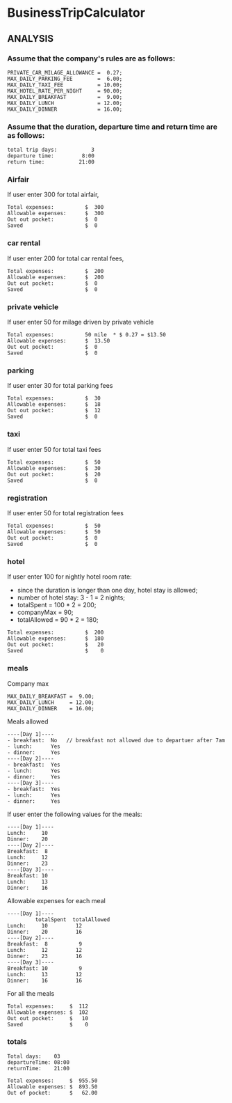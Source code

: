 # BusinessTripCalculator

## ANALYSIS

### Assume that the company's rules are as follows:
```
PRIVATE_CAR_MILAGE_ALLOWANCE =  0.27;
MAX_DAILY_PARKING_FEE        =  6.00;
MAX_DAILY_TAXI_FEE           = 10.00;
MAX_HOTEL_RATE_PER_NIGHT     = 90.00;
MAX_DAILY_BREAKFAST          =  9.00;
MAX_DAILY_LUNCH              = 12.00;
MAX_DAILY_DINNER             = 16.00;
```

### Assume that the duration, departure time and return time are as follows:
```
total trip days:           3
departure time:         8:00
return time:           21:00
```

### Airfair                
If user enter 300 for total airfair,
```
Total expenses:          $  300
Allowable expenses:      $  300
Out out pocket:          $  0
Saved                    $  0
```

### car rental         
If user enter 200 for total car rental fees,
```
Total expenses:          $  200
Allowable expenses:      $  200
Out out pocket:          $  0
Saved                    $  0
```

### private vehicle  
If user enter 50 for milage driven by private vehicle
```
Total expenses:          50 mile  * $ 0.27 = $13.50  
Allowable expenses:      $  13.50
Out out pocket:          $  0
Saved                    $  0
```

### parking          
If user enter 30 for total parking fees
```
Total expenses:          $  30
Allowable expenses:      $  18
Out out pocket:          $  12
Saved                    $  0
```

### taxi              
If user enter 50 for total taxi fees
```
Total expenses:          $  50
Allowable expenses:      $  30
Out out pocket:          $  20
Saved                    $  0
```

### registration      
If user enter 50 for total registration fees
```
Total expenses:          $  50
Allowable expenses:      $  50
Out out pocket:          $  0
Saved                    $  0
```

### hotel 
If user enter 100 for nightly hotel room rate:

- since the duration is longer than one day, hotel stay is allowed;
- number of hotel stay: 3 - 1 = 2 nights;
- totalSpent   = 100 * 2 = 200;
- companyMax   =  90;
- totalAllowed =  90 * 2 = 180;

```
Total expenses:          $  200
Allowable expenses:      $  180
Out out pocket:          $   20
Saved                    $    0
```

### meals

Company max
```
MAX_DAILY_BREAKFAST =  9.00;
MAX_DAILY_LUNCH     = 12.00;
MAX_DAILY_DINNER    = 16.00;
```

Meals allowed
```
----[Day 1]----
- breakfast:  No   // breakfast not allowed due to departuer after 7am
- lunch:      Yes
- dinner:     Yes
----[Day 2]----
- breakfast:  Yes
- lunch:      Yes
- dinner:     Yes
----[Day 3]----
- breakfast:  Yes
- lunch:      Yes
- dinner:     Yes
```

If user enter the following values for the meals:
```
----[Day 1]----
Lunch:     10
Dinner:    20
----[Day 2]----
Breakfast:  8
Lunch:     12
Dinner:    23
----[Day 3]----
Breakfast: 10
Lunch:     13
Dinner:    16
```

Allowable expenses for each meal
```
----[Day 1]----
         totalSpent  totalAllowed
Lunch:     10         12
Dinner:    20         16
----[Day 2]----
Breakfast:  8          9
Lunch:     12         12
Dinner:    23         16
----[Day 3]----
Breakfast: 10          9
Lunch:     13         12
Dinner:    16         16
```

For all the meals
```
Total expenses:     $  112
Allowable expenses: $  102
Out out pocket:     $   10
Saved               $    0
```

### totals

```
Total days:    03
departureTime: 08:00
returnTime:    21:00

Total expenses:     $  955.50
Allowable expenses: $  893.50
Out of pocket:      $   62.00
```

